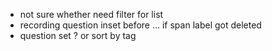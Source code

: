 - not sure whether need filter for list
- recording question
	inset before ...
	if span label got deleted
- question set ? or sort by tag